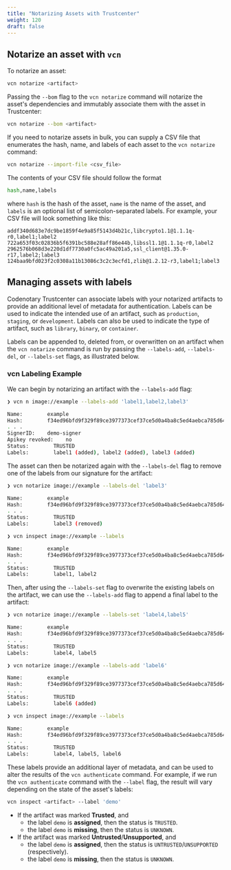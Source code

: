 ```yaml
---
title: "Notarizing Assets with Trustcenter"
weight: 120
draft: false
---
```


## Notarize an asset with `vcn`

To notarize an asset:

```bash
vcn notarize <artifact>
```

Passing the `--bom` flag to the `vcn notarize` command will notarize the asset's dependencies and immutably associate them with the asset in Trustcenter:

```bash
vcn notarize --bom <artifact>
```

If you need to notarize assets in bulk, you can supply a CSV file that enumerates the hash, name, and labels of each asset to the `vcn notarize` command:

```bash
vcn notarize --import-file <csv_file>
```

The contents of your CSV file should follow the format

```bash
hash,name,labels
```

where `hash` is the hash of the asset, `name` is the name of the asset, and `labels` is an optional list of semicolon-separated labels. For example, your CSV file will look something like this:

```csv
addf340d683e7dc9be1859f4e9a85f5143d4b21c,libcrypto1.1@1.1.1q-r0,label1;label2
722a653f03c02836b5f6391bc588e28aff86e44b,libssl1.1@1.1.1q-r0,label2
2962576b068d3e220d1df7730a0fc5ac49a201a5,ssl_client@1.35.0-r17,label2;label3
124baa9bfd023f2c0308a11b13086c3c2c3ecfd1,zlib@1.2.12-r3,label1;label3
```

## Managing assets with labels

Codenotary Trustcenter can associate labels with your notarized artifacts to provide an additional level of metadata for authentication. Labels can be used to indicate the intended use of an artifact, such as `production`, `staging`, or `development`. Labels can also be used to indicate the type of artifact, such as `library`, `binary`, or `container`.

Labels can be appended to, deleted from, or overwritten on an artifact when the `vcn notarize` command is run by passing the `--labels-add`, `--labels-del`, or `--labels-set` flags, as illustrated below.

### vcn Labeling Example

We can begin by notarizing an artifact with the `--labels-add` flag:

```bash
❯ vcn n image://example --labels-add 'label1,label2,label3'

Name:        example
Hash:        f34ed96bfd9f329f89ce3977373cef37ce5d0a4ba8c5ed4aebca785d649b9082
. . .
SignerID:    demo-signer
Apikey revoked:    no
Status:        TRUSTED
Labels:        label1 (added), label2 (added), label3 (added)
```

The asset can then be notarized again with the `--labels-del` flag to remove one of the labels from our signature for the artifact:

```bash
❯ vcn notarize image://example --labels-del 'label3'

Name:        example
Hash:        f34ed96bfd9f329f89ce3977373cef37ce5d0a4ba8c5ed4aebca785d649b9082
. . .
Status:        TRUSTED
Labels:        label3 (removed)

❯ vcn inspect image://example --labels

Name:        example
Hash:        f34ed96bfd9f329f89ce3977373cef37ce5d0a4ba8c5ed4aebca785d649b9082
. . .
Status:        TRUSTED
Labels:        label1, label2
```

Then, after using the `--labels-set` flag to overwrite the existing labels on the artifact, we can use the `--labels-add` flag to append a final label to the artifact:

```bash
❯ vcn notarize image://example --labels-set 'label4,label5'

Name:        example
Hash:        f34ed96bfd9f329f89ce3977373cef37ce5d0a4ba8c5ed4aebca785d649b9082
. . .
Status:        TRUSTED
Labels:        label4, label5
```

```bash
❯ vcn notarize image://example --labels-add 'label6'

Name:        example
Hash:        f34ed96bfd9f329f89ce3977373cef37ce5d0a4ba8c5ed4aebca785d649b9082
. . .
Status:        TRUSTED
Labels:        label6 (added)
```

```bash
❯ vcn inspect image://example --labels

Name:        example
Hash:        f34ed96bfd9f329f89ce3977373cef37ce5d0a4ba8c5ed4aebca785d649b9082
. . .
Status:        TRUSTED
Labels:        label4, label5, label6
```

These labels provide an additional layer of metadata, and can be used to alter the results of the `vcn authenticate` command. For example, if we run the `vcn authenticate` command with the `--label` flag, the result will vary depending on the state of the asset's labels:

```bash
vcn inspect <artifact> --label 'demo'
```

- If the artifact was marked **Trusted**, and
    - the label `demo` is **assigned**, then the status is `TRUSTED`.
    - the label `demo` is **missing**, then the status is `UNKNOWN`.
- If the artifact was marked **Untrusted**/**Unsupported**, and
    - the label `demo` is **assigned**, then the status is `UNTRUSTED`/`UNSUPPORTED` (respectively).
    - the label `demo` is **missing**, then the status is `UNKNOWN`.